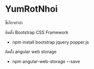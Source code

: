 # YumRotNhoi
ขี้เกียจทำอ่ะ

ติดตั้ง Bootstrap CSS Framework
- npm install bootstrap jquery popper.js

ติดตั้ง angular web storage
- npm angular-web-storage --save
